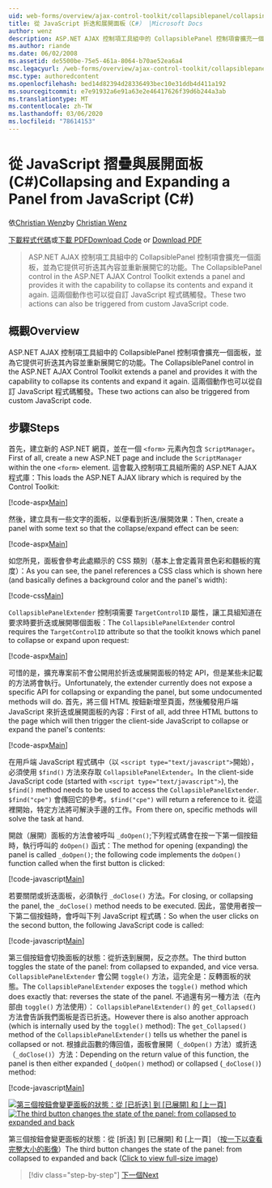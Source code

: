 ```yaml
---
uid: web-forms/overview/ajax-control-toolkit/collapsiblepanel/collapsing-and-expanding-a-panel-from-javascript-cs
title: 從 JavaScript 折迭和展開面板（C#） |Microsoft Docs
author: wenz
description: ASP.NET AJAX 控制項工具組中的 CollapsiblePanel 控制項會擴充一個面板，並提供它可折迭其內容並將其展開的功能 。
ms.author: riande
ms.date: 06/02/2008
ms.assetid: de5500be-75e5-461a-8064-b70ae52ea6a4
msc.legacyurl: /web-forms/overview/ajax-control-toolkit/collapsiblepanel/collapsing-and-expanding-a-panel-from-javascript-cs
msc.type: authoredcontent
ms.openlocfilehash: bed14d82394d28336493bec10e31ddb4d411a192
ms.sourcegitcommit: e7e91932a6e91a63e2e46417626f39d6b244a3ab
ms.translationtype: MT
ms.contentlocale: zh-TW
ms.lasthandoff: 03/06/2020
ms.locfileid: "78614153"
---
```

# <a name="collapsing-and-expanding-a-panel-from-javascript-c"></a><span data-ttu-id="f7285-103">從 JavaScript 摺疊與展開面板 (C#)</span><span class="sxs-lookup"><span data-stu-id="f7285-103">Collapsing and Expanding a Panel from JavaScript (C#)</span></span>

<span data-ttu-id="f7285-104">依[Christian Wenz](https://github.com/wenz)</span><span class="sxs-lookup"><span data-stu-id="f7285-104">by [Christian Wenz](https://github.com/wenz)</span></span>

<span data-ttu-id="f7285-105">[下載程式代碼](https://download.microsoft.com/download/8/a/a/8aab3c3e-de6f-463f-805c-5fda567eef6e/CollapsiblePanel1.cs.zip)或[下載 PDF](https://download.microsoft.com/download/b/6/a/b6ae89ee-df69-4c87-9bfb-ad1eb2b23373/collapsiblepanel1CS.pdf)</span><span class="sxs-lookup"><span data-stu-id="f7285-105">[Download Code](https://download.microsoft.com/download/8/a/a/8aab3c3e-de6f-463f-805c-5fda567eef6e/CollapsiblePanel1.cs.zip) or [Download PDF](https://download.microsoft.com/download/b/6/a/b6ae89ee-df69-4c87-9bfb-ad1eb2b23373/collapsiblepanel1CS.pdf)</span></span>

> <span data-ttu-id="f7285-106">ASP.NET AJAX 控制項工具組中的 CollapsiblePanel 控制項會擴充一個面板，並為它提供可折迭其內容並重新展開它的功能。</span><span class="sxs-lookup"><span data-stu-id="f7285-106">The CollapsiblePanel control in the ASP.NET AJAX Control Toolkit extends a panel and provides it with the capability to collapse its contents and expand it again.</span></span> <span data-ttu-id="f7285-107">這兩個動作也可以從自訂 JavaScript 程式碼觸發。</span><span class="sxs-lookup"><span data-stu-id="f7285-107">These two actions can also be triggered from custom JavaScript code.</span></span>

## <a name="overview"></a><span data-ttu-id="f7285-108">概觀</span><span class="sxs-lookup"><span data-stu-id="f7285-108">Overview</span></span>

<span data-ttu-id="f7285-109">ASP.NET AJAX 控制項工具組中的 CollapsiblePanel 控制項會擴充一個面板，並為它提供可折迭其內容並重新展開它的功能。</span><span class="sxs-lookup"><span data-stu-id="f7285-109">The CollapsiblePanel control in the ASP.NET AJAX Control Toolkit extends a panel and provides it with the capability to collapse its contents and expand it again.</span></span> <span data-ttu-id="f7285-110">這兩個動作也可以從自訂 JavaScript 程式碼觸發。</span><span class="sxs-lookup"><span data-stu-id="f7285-110">These two actions can also be triggered from custom JavaScript code.</span></span>

## <a name="steps"></a><span data-ttu-id="f7285-111">步驟</span><span class="sxs-lookup"><span data-stu-id="f7285-111">Steps</span></span>

<span data-ttu-id="f7285-112">首先，建立新的 ASP.NET 網頁，並在一個 `<form>` 元素內包含 `ScriptManager`。</span><span class="sxs-lookup"><span data-stu-id="f7285-112">First of all, create a new ASP.NET page and include the `ScriptManager` within the one `<form>` element.</span></span> <span data-ttu-id="f7285-113">這會載入控制項工具組所需的 ASP.NET AJAX 程式庫：</span><span class="sxs-lookup"><span data-stu-id="f7285-113">This loads the ASP.NET AJAX library which is required by the Control Toolkit:</span></span>

[!code-aspx[Main](collapsing-and-expanding-a-panel-from-javascript-cs/samples/sample1.aspx)]

<span data-ttu-id="f7285-114">然後，建立具有一些文字的面板，以便看到折迭/展開效果：</span><span class="sxs-lookup"><span data-stu-id="f7285-114">Then, create a panel with some text so that the collapse/expand effect can be seen:</span></span>

[!code-aspx[Main](collapsing-and-expanding-a-panel-from-javascript-cs/samples/sample2.aspx)]

<span data-ttu-id="f7285-115">如您所見，面板會參考此處顯示的 CSS 類別（基本上會定義背景色彩和麵板的寬度）：</span><span class="sxs-lookup"><span data-stu-id="f7285-115">As you can see, the panel references a CSS class which is shown here (and basically defines a background color and the panel's width):</span></span>

[!code-css[Main](collapsing-and-expanding-a-panel-from-javascript-cs/samples/sample3.css)]

<span data-ttu-id="f7285-116">`CollapsiblePanelExtender` 控制項需要 `TargetControlID` 屬性，讓工具組知道在要求時要折迭或展開哪個面板：</span><span class="sxs-lookup"><span data-stu-id="f7285-116">The `CollapsiblePanelExtender` control requires the `TargetControlID` attribute so that the toolkit knows which panel to collapse or expand upon request:</span></span>

[!code-aspx[Main](collapsing-and-expanding-a-panel-from-javascript-cs/samples/sample4.aspx)]

<span data-ttu-id="f7285-117">可惜的是，擴充專案前不會公開用於折迭或展開面板的特定 API，但是某些未記載的方法將會執行。</span><span class="sxs-lookup"><span data-stu-id="f7285-117">Unfortunately, the extender currently does not expose a specific API for collapsing or expanding the panel, but some undocumented methods will do.</span></span> <span data-ttu-id="f7285-118">首先，將三個 HTML 按鈕新增至頁面，然後觸發用戶端 JavaScript 來折迭或展開面板的內容：</span><span class="sxs-lookup"><span data-stu-id="f7285-118">First of all, add three HTML buttons to the page which will then trigger the client-side JavaScript to collapse or expand the panel's contents:</span></span>

[!code-aspx[Main](collapsing-and-expanding-a-panel-from-javascript-cs/samples/sample5.aspx)]

<span data-ttu-id="f7285-119">在用戶端 JavaScript 程式碼中（以 `<script type="text/javascript">`開始），必須使用 `$find()` 方法來存取 `CollapsiblePanelExtender`。</span><span class="sxs-lookup"><span data-stu-id="f7285-119">In the client-side JavaScript code (started with `<script type="text/javascript">`), the `$find()` method needs to be used to access the `CollapsiblePanelExtender`.</span></span> <span data-ttu-id="f7285-120">`$find("cpe")` 會傳回它的參考。</span><span class="sxs-lookup"><span data-stu-id="f7285-120">`$find("cpe")` will return a reference to it.</span></span> <span data-ttu-id="f7285-121">從這裡開始，特定方法將可解決手邊的工作。</span><span class="sxs-lookup"><span data-stu-id="f7285-121">From there on, specific methods will solve the task at hand.</span></span>

<span data-ttu-id="f7285-122">開啟（展開）面板的方法會被呼叫 `_doOpen()`;下列程式碼會在按一下第一個按鈕時，執行呼叫的 `doOpen()` 函式：</span><span class="sxs-lookup"><span data-stu-id="f7285-122">The method for opening (expanding) the panel is called `_doOpen()`; the following code implements the `doOpen()` function called when the first button is clicked:</span></span>

[!code-javascript[Main](collapsing-and-expanding-a-panel-from-javascript-cs/samples/sample6.js)]

<span data-ttu-id="f7285-123">若要關閉或折迭面板，必須執行 `_doClose()` 方法。</span><span class="sxs-lookup"><span data-stu-id="f7285-123">For closing, or collapsing the panel, the `_doClose()` method needs to be executed.</span></span> <span data-ttu-id="f7285-124">因此，當使用者按一下第二個按鈕時，會呼叫下列 JavaScript 程式碼：</span><span class="sxs-lookup"><span data-stu-id="f7285-124">So when the user clicks on the second button, the following JavaScript code is called:</span></span>

[!code-javascript[Main](collapsing-and-expanding-a-panel-from-javascript-cs/samples/sample7.js)]

<span data-ttu-id="f7285-125">第三個按鈕會切換面板的狀態：從折迭到展開，反之亦然。</span><span class="sxs-lookup"><span data-stu-id="f7285-125">The third button toggles the state of the panel: from collapsed to expanded, and vice versa.</span></span> <span data-ttu-id="f7285-126">`CollapsiblePanelExtender` 會公開 `toggle()` 方法，這完全是：反轉面板的狀態。</span><span class="sxs-lookup"><span data-stu-id="f7285-126">The `CollapsiblePanelExtender` exposes the `toggle()` method which does exactly that: reverses the state of the panel.</span></span> <span data-ttu-id="f7285-127">不過還有另一種方法（在內部由 `toggle()` 方法使用）： `CollapsiblePanelExtender()` 的 `get_Collapsed()` 方法會告訴我們面板是否已折迭。</span><span class="sxs-lookup"><span data-stu-id="f7285-127">However there is also another approach (which is internally used by the `toggle()` method): The `get_Collapsed()` method of the `CollapsiblePanelExtender()` tells us whether the panel is collapsed or not.</span></span> <span data-ttu-id="f7285-128">根據此函數的傳回值，面板會展開（`_doOpen()` 方法）或折迭（`_doClose()`）方法：</span><span class="sxs-lookup"><span data-stu-id="f7285-128">Depending on the return value of this function, the panel is then either expanded (`_doOpen()` method) or collapsed (`_doClose()`) method:</span></span>

[!code-javascript[Main](collapsing-and-expanding-a-panel-from-javascript-cs/samples/sample8.js)]

<span data-ttu-id="f7285-129">[![第三個按鈕會變更面板的狀態：從 [已折迭] 到 [已展開] 和 [上一頁]](collapsing-and-expanding-a-panel-from-javascript-cs/_static/image2.png)](collapsing-and-expanding-a-panel-from-javascript-cs/_static/image1.png)</span><span class="sxs-lookup"><span data-stu-id="f7285-129">[![The third button changes the state of the panel: from collapsed to expanded and back](collapsing-and-expanding-a-panel-from-javascript-cs/_static/image2.png)](collapsing-and-expanding-a-panel-from-javascript-cs/_static/image1.png)</span></span>

<span data-ttu-id="f7285-130">第三個按鈕會變更面板的狀態：從 [折迭] 到 [已展開] 和 [上一頁] （[按一下以查看完整大小的影像](collapsing-and-expanding-a-panel-from-javascript-cs/_static/image3.png)）</span><span class="sxs-lookup"><span data-stu-id="f7285-130">The third button changes the state of the panel: from collapsed to expanded and back ([Click to view full-size image](collapsing-and-expanding-a-panel-from-javascript-cs/_static/image3.png))</span></span>

> [!div class="step-by-step"]
> [<span data-ttu-id="f7285-131">下一個</span><span class="sxs-lookup"><span data-stu-id="f7285-131">Next</span></span>](collapsing-and-expanding-a-panel-from-javascript-vb.md)
